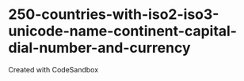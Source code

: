 # 250-countries-with-iso2-iso3-unicode-name-continent-capital-dial-number-and-currency
Created with CodeSandbox
